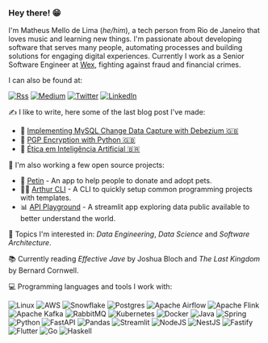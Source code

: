 ### Hey there! 😁 

I'm Matheus Mello de Lima (_he/him_), a tech person from Rio de Janeiro that loves music and learning new things. I'm passionate about developing software that serves many people, automating processes and building solutions for engaging digital experiences. Currently I work as a Senior Software Engineer at [Wex](https://www.wexinc.com/), fighting against fraud and financial crimes.

I can also be found at:

[![Rss](https://img.shields.io/badge/rss-F88900?style=for-the-badge&logo=rss&logoColor=white&label=mellomaths.com)](https://mellomaths.com)
[![Medium](https://img.shields.io/badge/Medium-12100E?style=for-the-badge&logo=medium&logoColor=white)](https://medium.com/@mellomaths)
[![Twitter](https://img.shields.io/badge/X-%23000000.svg?style=for-the-badge&logo=X&logoColor=white)](https://x.com/mellomaths)
[![LinkedIn](https://img.shields.io/badge/linkedin-%230077B5.svg?style=for-the-badge&logo=linkedin&logoColor=white)](https://www.linkedin.com/in/mellomaths)

✍️ I like to write, here some of the last blog post I've made:

- 💽 [Implementing MySQL Change Data Capture with Debezium 🇬🇧](https://medium.com/@mellomaths/implementing-mysql-change-data-capture-with-debezium-b4f1dee63fb9)
- 🐍 [PGP Encryption with Python 🇬🇧](https://medium.com/@mellomaths/pgp-encryption-with-python-d778c9fe1fd9)
- 🤖 [Ética em Inteligência Artificial 🇧🇷](https://medium.com/@mellomaths/%C3%A9tica-em-intelig%C3%AAncia-artificial-bd6e86402efe)

 👷 I'm also working a few open source projects:
 
- 🐶 [Petin](https://github.com/mellomaths/petin) - An app to help people to donate and adopt pets.
- 👩‍💻 [Arthur CLI](https://github.com/mellomaths/arthur-cli) - A CLI to quickly setup common programming projects with templates.
- 📊 [API Playground](https://github.com/mellomaths/api-playground) - A streamlit app exploring data public available to better understand the world.

🚀 Topics I'm interested in: _Data Engineering_, _Data Science_ and _Software Architecture_.

📚 Currently reading _Effective Jave_ by Joshua Bloch and _The Last Kingdom_ by Bernard Cornwell.

💻 Programming languages and tools I work with:

![Linux](https://img.shields.io/badge/Linux-FCC624?style=for-the-badge&logo=linux&logoColor=black)
![AWS](https://img.shields.io/badge/AWS-%23FF9900.svg?style=for-the-badge&logo=amazon-aws&logoColor=white)
![Snowflake](https://img.shields.io/badge/snowflake-%2329B5E8.svg?style=for-the-badge&logo=snowflake&logoColor=white)
![Postgres](https://img.shields.io/badge/postgres-%23316192.svg?style=for-the-badge&logo=postgresql&logoColor=white)
![Apache Airflow](https://img.shields.io/badge/Apache%20Airflow-017CEE?style=for-the-badge&logo=Apache%20Airflow&logoColor=white)
![Apache Flink](https://img.shields.io/badge/Apache%20Flink-E6526F?style=for-the-badge&logo=Apache%20Flink&logoColor=white)
![Apache Kafka](https://img.shields.io/badge/Apache%20Kafka-000?style=for-the-badge&logo=apachekafka)
![RabbitMQ](https://img.shields.io/badge/Rabbitmq-FF6600?style=for-the-badge&logo=rabbitmq&logoColor=white)
![Kubernetes](https://img.shields.io/badge/kubernetes-%23326ce5.svg?style=for-the-badge&logo=kubernetes&logoColor=white)
![Docker](https://img.shields.io/badge/docker-%230db7ed.svg?style=for-the-badge&logo=docker&logoColor=white)
![Java](https://img.shields.io/badge/java-%23ED8B00.svg?style=for-the-badge&logo=openjdk&logoColor=white)
![Spring](https://img.shields.io/badge/spring-%236DB33F.svg?style=for-the-badge&logo=spring&logoColor=white)
![Python](https://img.shields.io/badge/python-3670A0?style=for-the-badge&logo=python&logoColor=ffdd54)
![FastAPI](https://img.shields.io/badge/FastAPI-005571?style=for-the-badge&logo=fastapi)
![Pandas](https://img.shields.io/badge/pandas-%23150458.svg?style=for-the-badge&logo=pandas&logoColor=white)
![Streamlit](https://img.shields.io/badge/Streamlit-%23FE4B4B.svg?style=for-the-badge&logo=streamlit&logoColor=white)
![NodeJS](https://img.shields.io/badge/node.js-6DA55F?style=for-the-badge&logo=node.js&logoColor=white)
![NestJS](https://img.shields.io/badge/nestjs-%23E0234E.svg?style=for-the-badge&logo=nestjs&logoColor=white)
![Fastify](https://img.shields.io/badge/fastify-%23000000.svg?style=for-the-badge&logo=fastify&logoColor=white)
![Flutter](https://img.shields.io/badge/Flutter-%2302569B.svg?style=for-the-badge&logo=Flutter&logoColor=white)
![Go](https://img.shields.io/badge/go-%2300ADD8.svg?style=for-the-badge&logo=go&logoColor=white)
![Haskell](https://img.shields.io/badge/Haskell-5e5086?style=for-the-badge&logo=haskell&logoColor=white)
